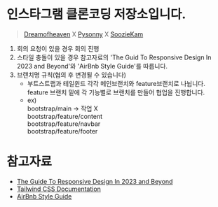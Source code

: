 # 인스타그램 클론코딩 저장소입니다.
> [Dreamofheaven](https://github.com/Dreamofheaven) X [Pysonny](https://github.com/Pysonny) X [SoozieKam](https://github.com/SoozieKam)

1. 회의 요청이 있을 경우 회의 진행
2. 스타일 충돌이 있을 경우 참고자료의 'The Guid To Responsive Design In 2023 and Beyond'와 'AirBnb Style Guide'를 따릅니다.
3. 브랜치명 규칙(협의 후 변경될 수 있습니다)
    - 부트스트랩과 테일윈드 각각 메인브랜치와 feature브랜치로 나뉩니다. feature 브랜치 밑에 각 기능별로 브랜치를 만들어 협업을 진행합니다.
    - ex)  
        bootstrap/main -> 작업 X  
        bootstrap/feature/content  
        bootstrap/feature/navbar  
        bootstrap/feature/footer  

# 참고자료
- [The Guide To Responsive Design In 2023 and Beyond](https://ishadeed.com/article/responsive-design/)
- [Tailwind CSS Documentation](https://tailwindui.com/documentation)
- [AirBnb Style Guide](https://github.com/airbnb/css#oocss-and-bem)
